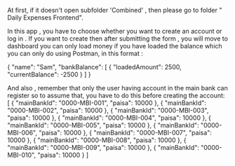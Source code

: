 At first, if it doesn't open subfolder 'Combined' , then please go to folder " Daily Expenses Frontend".

In this app , you have to choose whether you want to create an account or log in . 
If you want to create then after submitting the form , you will move to dashboard you can only load money if you have loaded the balance which you can only do using Postman, in this format : 

{
  "name": "Sam",
  "bankBalance": [
    {
      "loadedAmount": 2500,
      "currentBalance": -2500 
    }
  ]
}

And also , remember that only the user having account in the main bank can register so to assume that, you have to do this before creating the account: 
[
    { "mainBankId": "0000-MBI-001", "paisa": 10000 },
    { "mainBankId": "0000-MBI-002", "paisa": 10000 },
    { "mainBankId": "0000-MBI-003", "paisa": 10000 },
    { "mainBankId": "0000-MBI-004", "paisa": 10000 },
    { "mainBankId": "0000-MBI-005", "paisa": 10000 },
    { "mainBankId": "0000-MBI-006", "paisa": 10000 },
    { "mainBankId": "0000-MBI-007", "paisa": 10000 },
    { "mainBankId": "0000-MBI-008", "paisa": 10000 },
    { "mainBankId": "0000-MBI-009", "paisa": 10000 },
    { "mainBankId": "0000-MBI-010", "paisa": 10000 }
]
